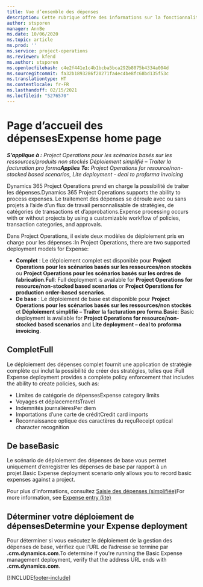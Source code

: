 ```yaml
---
title: Vue d’ensemble des dépenses
description: Cette rubrique offre des informations sur la fonctionnalité Dépenses dans Project Operations.
author: stsporen
manager: AnnBe
ms.date: 10/06/2020
ms.topic: article
ms.prod: ''
ms.service: project-operations
ms.reviewer: kfend
ms.author: stsporen
ms.openlocfilehash: c4e2f441e1c4b1bcba5bca292b8075b4334a004d
ms.sourcegitcommit: fa32b1893286f20271fa4ec4be8fc68bd135f53c
ms.translationtype: HT
ms.contentlocale: fr-FR
ms.lasthandoff: 02/15/2021
ms.locfileid: "5276570"
---
```

# <a name="expense-home-page"></a><span data-ttu-id="e939a-103">Page d’accueil des dépenses</span><span class="sxs-lookup"><span data-stu-id="e939a-103">Expense home page</span></span>

<span data-ttu-id="e939a-104">_**S’applique à :** Project Operations pour les scénarios basés sur les ressources/produits non stockés Déploiement simplifié – Traiter la facturation pro forma_</span><span class="sxs-lookup"><span data-stu-id="e939a-104">_**Applies To:** Project Operations for resource/non-stocked based scenarios, Lite deployment - deal to proforma invoicing_</span></span>


<span data-ttu-id="e939a-105">Dynamics 365 Project Operations prend en charge la possibilité de traiter les dépenses.</span><span class="sxs-lookup"><span data-stu-id="e939a-105">Dynamics 365 Project Operations supports the ability to process expenses.</span></span> <span data-ttu-id="e939a-106">Le traitement des dépenses se déroule avec ou sans projets à l’aide d’un flux de travail personnalisable de stratégies, de catégories de transactions et d’approbations.</span><span class="sxs-lookup"><span data-stu-id="e939a-106">Expense processing occurs with or without projects by using a customizable workflow of policies, transaction categories, and approvals.</span></span>

<span data-ttu-id="e939a-107">Dans Project Operations, il existe deux modèles de déploiement pris en charge pour les dépenses :</span><span class="sxs-lookup"><span data-stu-id="e939a-107">In Project Operations, there are two supported deployment models for Expense:</span></span> 

- <span data-ttu-id="e939a-108">**Complet** : Le déploiement complet est disponible pour **Project Operations pour les scénarios basés sur les ressources/non stockés** ou **Project Operations pour les scénarios basés sur les ordres de fabrication**.</span><span class="sxs-lookup"><span data-stu-id="e939a-108">**Full**: Full deployment is available for **Project Operations for resource/non-stocked based scenarios** or **Project Operations for production order-based scenarios**.</span></span>
- <span data-ttu-id="e939a-109">**De base** : Le déploiement de base est disponible pour **Project Operations pour les scénarios basés sur les ressources/non stockés** et **Déploiement simplifié – Traiter la facturation pro forma**.</span><span class="sxs-lookup"><span data-stu-id="e939a-109">**Basic**: Basic deployment is available for **Project Operations for resource/non-stocked based scenarios** and **Lite deployment – deal to proforma invoicing**.</span></span>

## <a name="full"></a><span data-ttu-id="e939a-110">Complet</span><span class="sxs-lookup"><span data-stu-id="e939a-110">Full</span></span> 
<span data-ttu-id="e939a-111">Le déploiement des dépenses complet fournit une application de stratégie complète qui inclut la possibilité de créer des stratégies, telles que :</span><span class="sxs-lookup"><span data-stu-id="e939a-111">Full Expense deployment provides a complete policy enforcement that includes the ability to create policies, such as:</span></span>

  - <span data-ttu-id="e939a-112">Limites de catégorie de dépenses</span><span class="sxs-lookup"><span data-stu-id="e939a-112">Expense category limits</span></span>
  - <span data-ttu-id="e939a-113">Voyages et déplacements</span><span class="sxs-lookup"><span data-stu-id="e939a-113">Travel</span></span>
  - <span data-ttu-id="e939a-114">Indemnités journalières</span><span class="sxs-lookup"><span data-stu-id="e939a-114">Per diem</span></span>
  - <span data-ttu-id="e939a-115">Importations d’une carte de crédit</span><span class="sxs-lookup"><span data-stu-id="e939a-115">Credit card imports</span></span>
  - <span data-ttu-id="e939a-116">Reconnaissance optique des caractères du reçu</span><span class="sxs-lookup"><span data-stu-id="e939a-116">Receipt optical character recognition</span></span>

## <a name="basic"></a><span data-ttu-id="e939a-117">De base</span><span class="sxs-lookup"><span data-stu-id="e939a-117">Basic</span></span> 
<span data-ttu-id="e939a-118">Le scénario de déploiement des dépenses de base vous permet uniquement d’enregistrer les dépenses de base par rapport à un projet.</span><span class="sxs-lookup"><span data-stu-id="e939a-118">Basic Expense deployment scenario only allows you to record basic expenses against a project.</span></span> 

<span data-ttu-id="e939a-119">Pour plus d’informations, consultez [Saisie des dépenses (simplifiée)](basic-expense.md)</span><span class="sxs-lookup"><span data-stu-id="e939a-119">For more information, see [Expense entry (lite)](basic-expense.md)</span></span>

## <a name="determine-your-expense-deployment"></a><span data-ttu-id="e939a-120">Déterminer votre déploiement de dépenses</span><span class="sxs-lookup"><span data-stu-id="e939a-120">Determine your Expense deployment</span></span>
<span data-ttu-id="e939a-121">Pour déterminer si vous exécutez le déploiement de la gestion des dépenses de base, vérifiez que l’URL de l’adresse se termine par **.crm.dynamics.com**.</span><span class="sxs-lookup"><span data-stu-id="e939a-121">To determine if you're running the Basic Expense management deployment, verify that the address URL ends with **.crm.dynamics.com**.</span></span> 


[!INCLUDE[footer-include](../includes/footer-banner.md)]